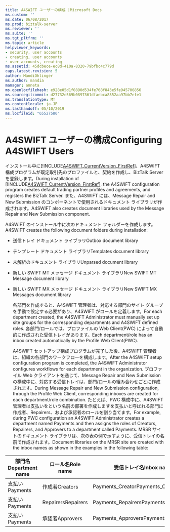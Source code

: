 ```yaml
---
title: A4SWIFT ユーザーの構成 |Microsoft Docs
ms.custom: ''
ms.date: 06/08/2017
ms.prod: biztalk-server
ms.reviewer: ''
ms.suite: ''
ms.tgt_pltfrm: ''
ms.topic: article
helpviewer_keywords:
- security, user accounts
- creating, user accounts
- user accounts, creating
ms.assetid: 45dcbece-ec8d-410a-8320-79bfbc4c779d
caps.latest.revision: 5
author: MandiOhlinger
ms.author: mandia
manager: anneta
ms.openlocfilehash: e928e05d1f0890d534fe768f843e5fe945706856
ms.sourcegitcommit: d27732e569b0897361dfaebca8352aa97bb7efe1
ms.translationtype: MT
ms.contentlocale: ja-JP
ms.lasthandoff: 05/10/2019
ms.locfileid: "65527580"
---
```

# <a name="configuring-a4swift-users"></a><span data-ttu-id="c09c5-102">A4SWIFT ユーザーの構成</span><span class="sxs-lookup"><span data-stu-id="c09c5-102">Configuring A4SWIFT Users</span></span>
<span data-ttu-id="c09c5-103">インストール中に[!INCLUDE[A4SWIFT_CurrentVersion_FirstRef](../../includes/a4swift-currentversion-firstref-md.md)]、A4SWIFT 構成プログラムが既定取引先のプロファイルと、契約を作成し、BizTalk Server を登録します。</span><span class="sxs-lookup"><span data-stu-id="c09c5-103">During installation of [!INCLUDE[A4SWIFT_CurrentVersion_FirstRef](../../includes/a4swift-currentversion-firstref-md.md)], the A4SWIFT configuration program creates default trading partner profiles and agreements, and registers the BizTalk Server.</span></span> <span data-ttu-id="c09c5-104">また、A4SWIFT には、Message Repair and New Submission のコンポーネントで使用されるドキュメント ライブラリが作成されます。</span><span class="sxs-lookup"><span data-stu-id="c09c5-104">A4SWIFT also creates document libraries used by the Message Repair and New Submission component.</span></span>  
  
 <span data-ttu-id="c09c5-105">A4SWIFT のインストール中に次のドキュメント フォルダーを作成します。</span><span class="sxs-lookup"><span data-stu-id="c09c5-105">A4SWIFT creates the following document folders during installation:</span></span>  
  
- <span data-ttu-id="c09c5-106">送信トレイ ドキュメント ライブラリ</span><span class="sxs-lookup"><span data-stu-id="c09c5-106">Outbox document library</span></span>  
  
- <span data-ttu-id="c09c5-107">テンプレート ドキュメント ライブラリ</span><span class="sxs-lookup"><span data-stu-id="c09c5-107">Templates document library</span></span>  
  
- <span data-ttu-id="c09c5-108">未解析のドキュメント ライブラリ</span><span class="sxs-lookup"><span data-stu-id="c09c5-108">Unparsed document library</span></span>  
  
- <span data-ttu-id="c09c5-109">新しい SWIFT MT メッセージ ドキュメント ライブラリ</span><span class="sxs-lookup"><span data-stu-id="c09c5-109">New SWIFT MT Message document library</span></span>  
  
- <span data-ttu-id="c09c5-110">新しい SWIFT MX メッセージ ドキュメント ライブラリ</span><span class="sxs-lookup"><span data-stu-id="c09c5-110">New SWIFT MX Messages document library</span></span>  
  
  <span data-ttu-id="c09c5-111">各部門を作成すると、A4SWIFT 管理者は、対応する部門のサイト グループを手動で設定する必要があり、A4SWIFT がロールを定義します。</span><span class="sxs-lookup"><span data-stu-id="c09c5-111">For each department created, the A4SWIFT Administrator must manually set up site groups for the corresponding departments and A4SWIFT defined roles.</span></span> <span data-ttu-id="c09c5-112">各部門/ロールでは、プロファイルの Web Client(PWC) によって自動的に作成された受信トレイがあります。</span><span class="sxs-lookup"><span data-stu-id="c09c5-112">Each department/role has an inbox created automatically by the Profile Web Client(PWC).</span></span>  
  
  <span data-ttu-id="c09c5-113">A4SWIFT セットアップ構成プログラムが完了した後、A4SWIFT 管理者は、組織の各部門のワークフローを構成します。</span><span class="sxs-lookup"><span data-stu-id="c09c5-113">After the A4SWIFT setup configuration program is completed, the A4SWIFT Administrator configures workflows for each department in the organization.</span></span> <span data-ttu-id="c09c5-114">プロファイル Web クライアントを通じて、Message Repair and New Submission の構成中に、対応する受信トレイは、部門/ロールの組み合わせごとに作成されます。</span><span class="sxs-lookup"><span data-stu-id="c09c5-114">During Message Repair and New Submission configuration, through the Profile Web Client, corresponding inboxes are created for each department/role combination.</span></span> <span data-ttu-id="c09c5-115">たとえば、PWC 構成中に、A4SWIFT 管理者は支払いをという名前の部署を作成しますを支払いと呼ばれる部門に作成者、Repairers、および承認者のロールを割り当てます。</span><span class="sxs-lookup"><span data-stu-id="c09c5-115">For example, during PWC configuration an A4SWIFT Administrator creates a department named Payments and then assigns the roles of Creators, Repairers, and Approvers to a department called Payments.</span></span> <span data-ttu-id="c09c5-116">MRSR サイトのドキュメント ライブラリは、次の表の例で示すように、受信トレイの名前で作成されます。</span><span class="sxs-lookup"><span data-stu-id="c09c5-116">Document libraries on the MRSR site are created with the inbox names as shown in the examples in the following table:</span></span>  
  
|<span data-ttu-id="c09c5-117">部門名</span><span class="sxs-lookup"><span data-stu-id="c09c5-117">Department name</span></span>|<span data-ttu-id="c09c5-118">ロール名</span><span class="sxs-lookup"><span data-stu-id="c09c5-118">Role name</span></span>|<span data-ttu-id="c09c5-119">受信トレイ名</span><span class="sxs-lookup"><span data-stu-id="c09c5-119">Inbox name</span></span>|  
|---------------------|---------------|----------------|  
|<span data-ttu-id="c09c5-120">支払い</span><span class="sxs-lookup"><span data-stu-id="c09c5-120">Payments</span></span>|<span data-ttu-id="c09c5-121">作成者</span><span class="sxs-lookup"><span data-stu-id="c09c5-121">Creators</span></span>|<span data-ttu-id="c09c5-122">Payments_Creator</span><span class="sxs-lookup"><span data-stu-id="c09c5-122">Payments_Creator</span></span>|  
|<span data-ttu-id="c09c5-123">支払い</span><span class="sxs-lookup"><span data-stu-id="c09c5-123">Payments</span></span>|<span data-ttu-id="c09c5-124">Repairers</span><span class="sxs-lookup"><span data-stu-id="c09c5-124">Repairers</span></span>|<span data-ttu-id="c09c5-125">Payments_Repairers</span><span class="sxs-lookup"><span data-stu-id="c09c5-125">Payments_Repairers</span></span>|  
|<span data-ttu-id="c09c5-126">支払い</span><span class="sxs-lookup"><span data-stu-id="c09c5-126">Payments</span></span>|<span data-ttu-id="c09c5-127">承認者</span><span class="sxs-lookup"><span data-stu-id="c09c5-127">Approvers</span></span>|<span data-ttu-id="c09c5-128">Payments_Approvers</span><span class="sxs-lookup"><span data-stu-id="c09c5-128">Payments_Approvers</span></span>|